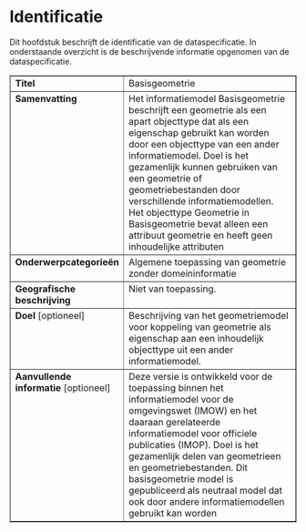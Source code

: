 # Identificatie

Dit hoofdstuk beschrijft de identificatie van de dataspecificatie. In onderstaande overzicht is de beschrijvende informatie opgenomen van de dataspecificatie.


<table style="width: 100%" cellpadding="10" border="1">
	<col width="25%">
	<col width="75%">
	<tr>
		<td valign="top"><b>Titel</b></td>
		<td valign="top">Basisgeometrie</td>
	</tr>
	<tr>
		<td valign="top"><b>Samenvatting</b></td>
		<td valign="top">Het informatiemodel
  Basisgeometrie beschrijft een geometrie als een apart objecttype dat als een eigenschap gebruikt kan worden door een objecttype van een ander
  informatiemodel. Doel is het gezamenlijk kunnen gebruiken van een geometrie of geometriebestanden door verschillende informatiemodellen. Het objecttype
  Geometrie in Basisgeometrie bevat alleen een attribuut geometrie en heeft geen inhoudelijke attributen</td>
	</tr>
	<tr>
		<td valign="top"><b>Onderwerpcategorieën</b></td>
		<td valign="top">Algemene
  toepassing van geometrie zonder domeininformatie</td>
	</tr>
	<tr>
		<td valign="top"><b>Geografische beschrijving</b></td>
		<td valign="top">Niet
  van toepassing.</td>
	</tr>
	<tr>
		<td valign="top"><b>Doel</b> [optioneel]</td>
		<td valign="top">Beschrijving
  van het geometriemodel voor koppeling van geometrie als eigenschap aan een
  inhoudelijk objecttype uit een ander informatiemodel.</td>
	</tr>
	<tr>
		<td valign="top"><b>Aanvullende informatie</b> [optioneel]</td>
		<td valign="top">Deze
  versie is ontwikkeld voor de toepassing binnen het informatiemodel voor de
  omgevingswet (IMOW) en het daaraan gerelateerde informatiemodel voor officiele publicaties (IMOP). Doel is het gezamenlijk
  delen van geometrieen en geometriebestanden. Dit basisgeometrie model is gepubliceerd als neutraal model dat ook door andere
  informatiemodellen gebruikt kan worden</td>
	</tr>
</table>